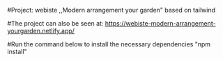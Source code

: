 #Project: webiste ,,Modern arrangement your garden" based on tailwind

#The project can also be seen at: https://webiste-modern-arrangement-yourgarden.netlify.app/ 

#Run the command below to install the necessary dependencies "npm install"

